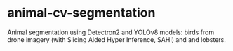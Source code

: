# animal-cv-segmentation
Animal segmentation using Detectron2 and YOLOv8 models: birds from drone imagery (with Slicing Aided Hyper Inference, SAHI) and and lobsters. 
